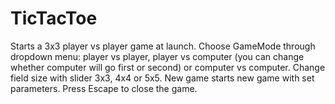 # TicTacToe
Starts a 3x3 player vs player game at launch.
Choose GameMode through dropdown menu: player vs player, player vs computer (you can change whether computer will go first or second) or computer vs computer.
Change field size with slider 3x3, 4x4 or 5x5.
New game starts new game with set parameters.
Press Escape to close the game.
